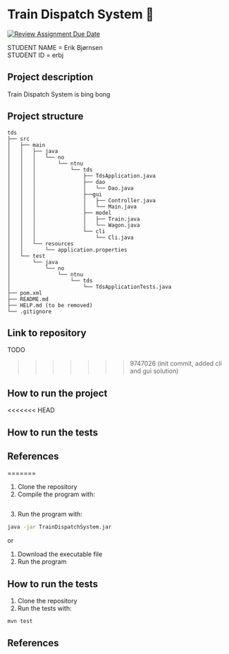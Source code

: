 # Train Dispatch System 🚂

[![Review Assignment Due Date](https://classroom.github.com/assets/deadline-readme-button-24ddc0f5d75046c5622901739e7c5dd533143b0c8e959d652212380cedb1ea36.svg)](https://classroom.github.com/a/HVrmLnmo)

STUDENT NAME = Erik Bjørnsen  
STUDENT ID = erbj

## Project description

Train Dispatch System is bing bong

## Project structure
```
tds
├── src
│   ├── main
│   │   ├── java
│   │   │   └── no
│   │   │       └── ntnu
│   │   │           └── tds
│   │   │               ├── TdsApplication.java
│   │   │               ├── dao
│   │   │               │   └── Dao.java
│   │   │               ├──gui
│   │   │               │   ├── Controller.java
│   │   │               │   └── Main.java
│   │   │               ├── model
│   │   │               │   ├── Train.java
│   │   │               │   └── Wagon.java
│   │   │               └── cli
│   │   │                   └── Cli.java
│   │   └── resources
│   │       └── application.properties
│   └── test
│       └── java
│           └── no
│               └── ntnu
│                   └── tds
│                       └── TdsApplicationTests.java
├── pom.xml
├── README.md
├── HELP.md (to be removed)
└── .gitignore
```

## Link to repository

TODO
>>>>>>> 9747026 (init commit, added cli and gui solution)

## How to run the project

[//]: # (TODO: Describe how to run your project here. What is the main class? What is the main method?
What is the input and output of the program? What is the expected behaviour of the program?)
<<<<<<< HEAD

## How to run the tests

[//]: # (TODO: Describe how to run the tests here.)

## References

[//]: # (TODO: Include references here, if any. For example, if you have used code from the course book, include a reference to the chapter.
Or if you have used code from a website or other source, include a link to the source.)
=======
1. Clone the repository
2. Compile the program with:
```bash

```
3. Run the program with:
```bash
java -jar TrainDispatchSystem.jar
```

or

1. Download the executable file
2. Run the program

## How to run the tests

1. Clone the repository
2. Run the tests with:
```bash
mvn test
```

## References
